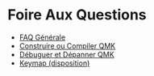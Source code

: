# Foire Aux Questions

* [FAQ Générale](faq_general.md)
* [Construire ou Compiler QMK](faq_build.md)
* [Débuguer et Dépanner QMK](faq_debug.md)
* [Keymap (disposition)](faq_keymap.md)
